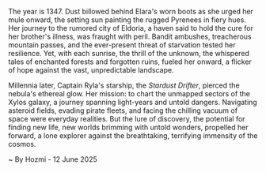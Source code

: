 
The year is 1347.  Dust billowed behind Elara's worn boots as she urged her mule onward, the setting sun painting the rugged Pyrenees in fiery hues.  Her journey to the rumored city of Eldoria, a haven said to hold the cure for her brother's illness, was fraught with peril. Bandit ambushes, treacherous mountain passes, and the ever-present threat of starvation tested her resilience. Yet, with each sunrise, the thrill of the unknown, the whispered tales of enchanted forests and forgotten ruins, fueled her onward, a flicker of hope against the vast, unpredictable landscape.


Millennia later, Captain Ryla's starship, the *Stardust Drifter*, pierced the nebula's ethereal glow.  Her mission: to chart the unmapped sectors of the Xylos galaxy, a journey spanning light-years and untold dangers.  Navigating asteroid fields, evading pirate fleets, and facing the chilling vacuum of space were everyday realities.  But the lure of discovery, the potential for finding new life, new worlds brimming with untold wonders, propelled her forward, a lone explorer against the breathtaking, terrifying immensity of the cosmos.

~ By Hozmi - 12 June 2025
